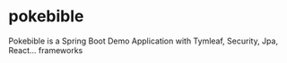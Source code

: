 # pokebible
Pokebible is a Spring Boot Demo Application with Tymleaf, Security, Jpa, React... frameworks 
